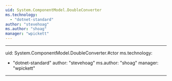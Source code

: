 ```yaml
---
uid: System.ComponentModel.DoubleConverter
ms.technology: 
  - "dotnet-standard"
author: "stevehoag"
ms.author: "shoag"
manager: "wpickett"
---
```


---
uid: System.ComponentModel.DoubleConverter.#ctor
ms.technology: 
  - "dotnet-standard"
author: "stevehoag"
ms.author: "shoag"
manager: "wpickett"
---
